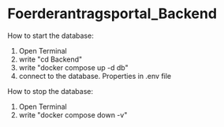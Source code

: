 # Foerderantragsportal_Backend

How to start the database:
1. Open Terminal
2. write "cd Backend"
3. write "docker compose up -d db"
4. connect to the database. Properties in .env file

How to stop the database:
1. Open Terminal
2. write "docker compose down -v"
